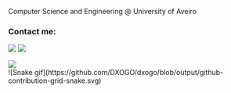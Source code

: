 Computer Science and Engineering @ University of Aveiro

### Contact me:

<a href="https://www.linkedin.com/in/dxogo/"><img src="https://img.shields.io/badge/Diogo%20Cruz-%230077B5.svg?&style=for-the-badge&logo=linkedin&logoColor=white" ></a>
<a href="https://www.behance.net/dxogo/"><img src="https://img.shields.io/badge/Diogo%20Cruz-%230077B5.svg?&style=for-the-badge&logo=behance&logoColor=white" ></a>

<div style="display: flex; flex-direction: row;">
<img class="img" src="https://spotify-github-profile.vercel.app/api/view?uid=dxogo&redirect=true)/>
<img class="img" src="/github-metrics.svg"/>
</div>
![Snake gif](https://github.com/DXOGO/dxogo/blob/output/github-contribution-grid-snake.svg)
